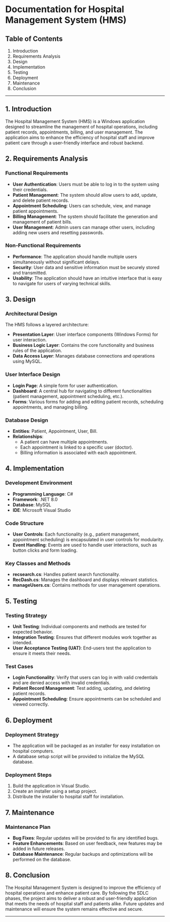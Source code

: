 # Documentation for Hospital Management System (HMS)

## Table of Contents
1. Introduction
2. Requirements Analysis
3. Design
4. Implementation
5. Testing
6. Deployment
7. Maintenance
8. Conclusion

---

## 1. Introduction
The Hospital Management System (HMS) is a Windows application designed to streamline the management of hospital operations, including patient records, appointments, billing, and user management. The application aims to enhance the efficiency of hospital staff and improve patient care through a user-friendly interface and robust backend.

## 2. Requirements Analysis
### Functional Requirements
- **User Authentication**: Users must be able to log in to the system using their credentials.
- **Patient Management**: The system should allow users to add, update, and delete patient records.
- **Appointment Scheduling**: Users can schedule, view, and manage patient appointments.
- **Billing Management**: The system should facilitate the generation and management of patient bills.
- **User Management**: Admin users can manage other users, including adding new users and resetting passwords.

### Non-Functional Requirements
- **Performance**: The application should handle multiple users simultaneously without significant delays.
- **Security**: User data and sensitive information must be securely stored and transmitted.
- **Usability**: The application should have an intuitive interface that is easy to navigate for users of varying technical skills.

## 3. Design
### Architectural Design
The HMS follows a layered architecture:
- **Presentation Layer**: User interface components (Windows Forms) for user interaction.
- **Business Logic Layer**: Contains the core functionality and business rules of the application.
- **Data Access Layer**: Manages database connections and operations using MySQL.

### User Interface Design
- **Login Page**: A simple form for user authentication.
- **Dashboard**: A central hub for navigating to different functionalities (patient management, appointment scheduling, etc.).
- **Forms**: Various forms for adding and editing patient records, scheduling appointments, and managing billing.

### Database Design
- **Entities**: Patient, Appointment, User, Bill.
- **Relationships**: 
  - A patient can have multiple appointments.
  - Each appointment is linked to a specific user (doctor).
  - Billing information is associated with each appointment.

## 4. Implementation
### Development Environment
- **Programming Language**: C#
- **Framework**: .NET 8.0
- **Database**: MySQL
- **IDE**: Microsoft Visual Studio

### Code Structure
- **User Controls**: Each functionality (e.g., patient management, appointment scheduling) is encapsulated in user controls for modularity.
- **Event Handling**: Events are used to handle user interactions, such as button clicks and form loading.

### Key Classes and Methods
- **recsearch.cs**: Handles patient search functionality.
- **RecDash.cs**: Manages the dashboard and displays relevant statistics.
- **manageUsers.cs**: Contains methods for user management operations.

## 5. Testing
### Testing Strategy
- **Unit Testing**: Individual components and methods are tested for expected behavior.
- **Integration Testing**: Ensures that different modules work together as intended.
- **User Acceptance Testing (UAT)**: End-users test the application to ensure it meets their needs.

### Test Cases
- **Login Functionality**: Verify that users can log in with valid credentials and are denied access with invalid credentials.
- **Patient Record Management**: Test adding, updating, and deleting patient records.
- **Appointment Scheduling**: Ensure appointments can be scheduled and viewed correctly.

## 6. Deployment
### Deployment Strategy
- The application will be packaged as an installer for easy installation on hospital computers.
- A database setup script will be provided to initialize the MySQL database.

### Deployment Steps
1. Build the application in Visual Studio.
2. Create an installer using a setup project.
3. Distribute the installer to hospital staff for installation.

## 7. Maintenance
### Maintenance Plan
- **Bug Fixes**: Regular updates will be provided to fix any identified bugs.
- **Feature Enhancements**: Based on user feedback, new features may be added in future releases.
- **Database Maintenance**: Regular backups and optimizations will be performed on the database.

## 8. Conclusion
The Hospital Management System is designed to improve the efficiency of hospital operations and enhance patient care. By following the SDLC phases, the project aims to deliver a robust and user-friendly application that meets the needs of hospital staff and patients alike. Future updates and maintenance will ensure the system remains effective and secure.

--- 
